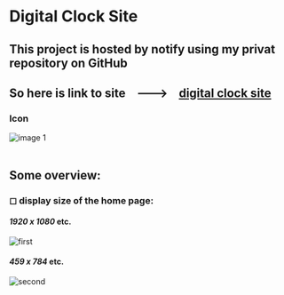 # Digital Clock Site
## This project is hosted by notify using my privat repository on GitHub
## So here is link to site &nbsp;&nbsp; ---> &nbsp;&nbsp; **[digital clock site](https://digital-clocksite.netlify.app/)**
### Icon 
![image 1](https://github.com/eliya72/PROJECTS/assets/53794805/8ce3ffe8-ce51-43f4-bf70-dd59c4bf281c)
<br></br>
## Some overview:
### ◻ display size of the home page:
#### *1920 x 1080* etc.
![first](https://github.com/eliya72/PROJECTS/assets/53794805/bf30a5d9-36f0-47b6-98dc-4514c6e56337)
#### *459 x 784* etc.
![second](https://github.com/eliya72/PROJECTS/assets/53794805/54455511-0831-4697-bc04-b09882b4b5d9)

